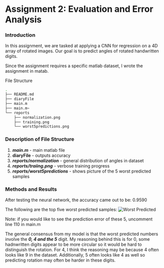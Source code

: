 # Assignment 2: Evaluation and Error Analysis


### Introduction   
In this assignment, we are tasked at applying a CNN for regression on a 4D array of rotated images. Our goal is to predict angles of rotated handwritten digits. 

Since the assignment requires a specific matlab dataset, I wrote the assignment in matab. 


File Structure
```bash 
.
├── README.md
├── diaryFile
├── main.m
├── main.m~
└── reports
    ├── normalization.png
    ├── training.png
    └── worst5predictions.png
```
### Description of File Structure 
1. ***main.m*** - main matlab file 
2. **diaryFile** - outputs accuracy
3. ***reports/normalization*** - general distribution of angles in dataset
4. ***reports/traiing.png*** - verbose training progress
5. ***reports/worst5predictions*** - shows picture of the 5 worst predicted samples 


### Methods and Results 
After testing the neural network, the accuracy came out to be: 0.9590

The following are the top five worst predicted samples:
![Worst Predicted](src/worst5predictions.png)

Note: if you would like to see the prediction error of these 5, uncomment line 110 in main.m

The general consensus from my model is that the worst predicted numbers involve the ***0, 4 and the 5*** digit. My reasoning behind this is for 0, some hadnwritten digits appear to be more circular so it would be hard to distinguish the rotation. For 4, I think the reasoning may be because 4 often looks like 9 in the dataset. Additionally, 5 often looks like 4 as well so predicting rotation may often be harder in these digits. 
